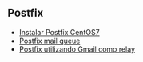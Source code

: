 ## Postfix

* [Instalar Postfix CentOS7](guia/installCentOS7.rst)
* [Postfix mail queue](guia/mailqueue.rst)
* [Postfix utilizando Gmail como relay](guia/postfixgmailrelay.rst)







